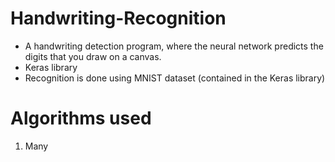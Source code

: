 # Handwriting-Recognition

- A handwriting detection program, where the neural network predicts the digits that you draw on a canvas.
- Keras library  
- Recognition is done using MNIST dataset (contained in the Keras library)

# Algorithms used

1. Many
